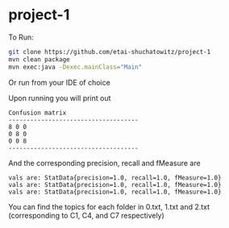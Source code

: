 # project-1

To Run:

```bash
git clone https://github.com/etai-shuchatowitz/project-1 
mvn clean package
mvn exec:java -Dexec.mainClass="Main"
```

Or run from your IDE of choice

Upon running you will print out 

```
Confusion matrix
------------------------------------
8 0 0 
0 8 0 
0 0 8 
------------------------------------
```

And the corresponding precision, recall and fMeasure are
```
vals are: StatData{precision=1.0, recall=1.0, fMeasure=1.0}
vals are: StatData{precision=1.0, recall=1.0, fMeasure=1.0}
vals are: StatData{precision=1.0, recall=1.0, fMeasure=1.0}
```

You can find the topics for each folder in 0.txt, 1.txt and 2.txt (corresponding to C1, C4, and C7 respectively)
